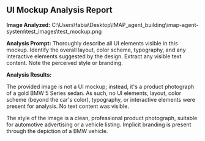 ## UI Mockup Analysis Report

**Image Analyzed:** C:\Users\fabia\Desktop\IMAP_agent_building\imap-agent-system\test_images\test_mockup.png

**Analysis Prompt:** Thoroughly describe all UI elements visible in this mockup. Identify the overall layout, color scheme, typography, and any interactive elements suggested by the design. Extract any visible text content. Note the perceived style or branding.

**Analysis Results:**

The provided image is not a UI mockup; instead, it's a product photograph of a gold BMW 5 Series sedan.  As such, no UI elements, layout, color scheme (beyond the car's color), typography, or interactive elements were present for analysis.  No text content was visible.

The style of the image is a clean, professional product photograph, suitable for automotive advertising or a vehicle listing.  Implicit branding is present through the depiction of a BMW vehicle.
